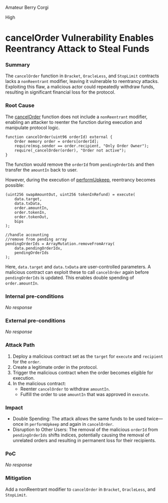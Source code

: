 Amateur Berry Corgi

High

# cancelOrder Vulnerability Enables Reentrancy Attack to Steal Funds

### Summary

The `cancelOrder` function in `Bracket`, `OracleLess`, and `StopLimit` contracts lacks a `nonReentrant` modifier, leaving it vulnerable to reentrancy attacks. Exploiting this flaw, a malicious actor could repeatedly withdraw funds, resulting in significant financial loss for the protocol.

### Root Cause

The [cancelOrder](https://github.com/sherlock-audit/2024-11-oku/blob/main/oku-custom-order-types/contracts/automatedTrigger/Bracket.sol#L309-L313) function does not include a `nonReentrant` modifier, enabling an attacker to reenter the function during execution and manipulate protocol logic.

```solidity
function cancelOrder(uint96 orderId) external {
    Order memory order = orders[orderId];
    require(msg.sender == order.recipient, "Only Order Owner");
    require(_cancelOrder(order), "Order not active");
}
```

The function would remove the `orderId` from `pendingOrderIds` and then transfer the `amountIn` back to user.

However, during the execution of [performUpkeep](https://github.com/sherlock-audit/2024-11-oku/blob/main/oku-custom-order-types/contracts/automatedTrigger/Bracket.sol#L108-L122), reentrancy becomes possible:

```solidity
(uint256 swapAmountOut, uint256 tokenInRefund) = execute(
    data.target,
    data.txData,
    order.amountIn,
    order.tokenIn,
    order.tokenOut,
    bips
);

//handle accounting
//remove from pending array
pendingOrderIds = ArrayMutation.removeFromArray(
    data.pendingOrderIdx,
    pendingOrderIds
);
```

Here, `data.target` and `data.txData` are user-controlled parameters. A malicious contract can exploit these to call `cancelOrder` again before `pendingOrderIds` is updated. This enables double spending of `order.amountIn`.

### Internal pre-conditions

_No response_

### External pre-conditions

_No response_

### Attack Path

1. Deploy a malicious contract set as the `target` for `execute` and `recipient` for the `order`.
1. Create a legitimate order in the protocol.
1. Trigger the malicious contract when the order becomes eligible for execution.
1. In the malicious contract:
    * Reenter `cancelOrder` to withdraw `amountIn`.
    * Fulfill the order to use `amountIn` that was approved in `execute`.

### Impact

* Double Spending: The attack allows the same funds to be used twice—once in `performUpkeep` and again in `cancelOrder`.
* Disruption to Other Users: The removal of the malicious `orderId` from `pendingOrderIds` shifts indices, potentially causing the removal of unrelated orders and resulting in permanent loss for their recipients.

### PoC

_No response_

### Mitigation

Add a nonReentrant modifier to `cancelOrder` in `Bracket`, `OracleLess`, and `StopLimit`. 